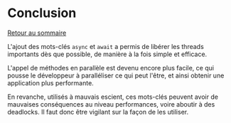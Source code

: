 # Conclusion

[Retour au sommaire](./../README.md)

L'ajout des mots-clés `async` et `await` a permis de libérer les threads importants dès que possible, de manière à la fois simple et efficace.

L'appel de méthodes en parallèle est devenu encore plus facile, ce qui pousse le développeur à paralléliser ce qui peut l'être, et ainsi obtenir une application plus performante.

En revanche, utilisés à mauvais escient, ces mots-clés peuvent avoir de mauvaises conséquences au niveau performances, voire aboutir à des deadlocks. Il faut donc être vigilant sur la façon de les utiliser. 